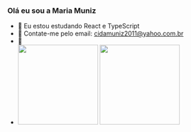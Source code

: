 ### Olá eu sou a Maria Muniz



- 🔭 Eu estou estudando React e TypeScript
- 👯 Contate-me pelo email: cidamuniz2011@yahoo.com.br
- 🤔 
- <div> <img height="180em" src="https://github-readme-stats.vercel.app/api?username=mariamuniz&show_icons=true&theme-dracula&include_all_commits-true&count_private_true"/>
   <img height="180em" src="https://github-readme-stats.vercel.app/api/top-langs/?username=mariamuniz&layout-compact&langs_count-16&theme=dracula"/>
  </div>
